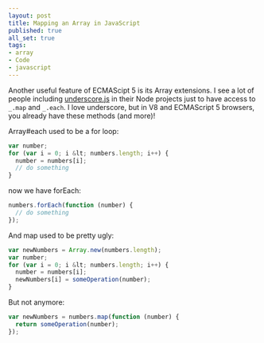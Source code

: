 ```yaml
---
layout: post
title: Mapping an Array in JavaScript
published: true
all_set: true
tags:
- array
- Code
- javascript
---
```


Another useful feature of ECMAScipt 5 is its Array extensions.  I see a lot of
people including
[underscore.js](http://documentcloud.github.com/underscore/) in their
Node projects just to have access to `_.map` and `_.each`.  I love underscore, but
in V8 and ECMAScript 5 browsers, you already have these methods (and more)!

Array#each used to be a for loop:

``` js
var number;
for (var i = 0; i &lt; numbers.length; i++) {
  number = numbers[i];
  // do something
}
```

now we have forEach:

``` js
numbers.forEach(function (number) {
  // do something
});
```

And map used to be pretty ugly:

``` js
var newNumbers = Array.new(numbers.length);
var number;
for (var i = 0; i &lt; numbers.length; i++) {
  number = numbers[i];
  newNumbers[i] = someOperation(number);
}
```

But not anymore:

``` js
var newNumbers = numbers.map(function (number) {
  return someOperation(number);
});
```
